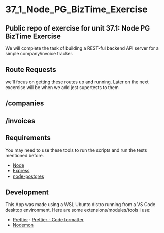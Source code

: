 # 37_1_Node_PG_BizTime_Exercise
## Public repo of exercise for unit 37.1: Node PG BizTime Exercise
We will complete the task of building a REST-ful backend API server for a simple company/invoice tracker.

## Route Requests
we'll focus on getting these routes up and running. Later on the next excercise will be when we add jest supertests to them

## /companies
## /invoices

## Requirements
You may need to use these tools to run the scripts and run the tests mentioned before.
- [Node](https://nodejs.org/en)
- [Express](https://expressjs.com/)
- [node-postgres](https://www.npmjs.com/package/pg/v/8.11.3)

## Development
This App was made using a WSL Ubunto distro running from a VS Code desktop environment.
Here are some extensions/modules/tools i use:
- [Prettier](https://prettier.io/) : [Prettier - Code formatter](https://marketplace.visualstudio.com/items?itemName=esbenp.prettier-vscode)
- [Nodemon](https://www.npmjs.com/package/nodemon)